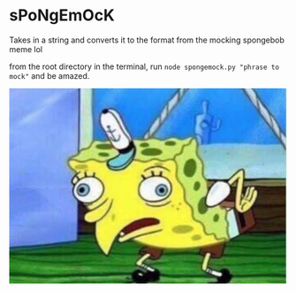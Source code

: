 # sPoNgEmOcK

Takes in a string and converts it to the format from the mocking spongebob meme lol

from the root directory in the terminal, run `node spongemock.py "phrase to mock"` and be amazed.

![mocking spongebob](Mocking-Spongebob.jpg)
